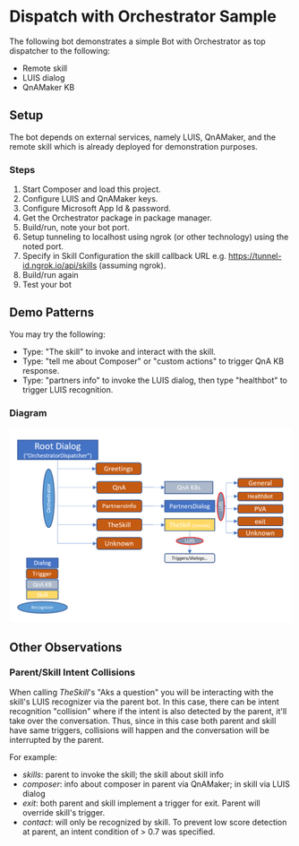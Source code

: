 # Dispatch with Orchestrator Sample

The following bot demonstrates a simple Bot with Orchestrator as top dispatcher to the following:

* Remote skill
* LUIS dialog
* QnAMaker KB



## Setup

The bot depends on external services, namely LUIS, QnAMaker, and the remote skill which is already deployed for demonstration purposes. 

### Steps

1. Start Composer and load this project.
2. Configure LUIS and QnAMaker keys.
3. Configure Microsoft App Id & password.
4. Get the Orchestrator package in package manager.
5. Build/run, note your bot port.
6. Setup tunneling to localhost using ngrok (or other technology) using the noted port.
7. Specify in Skill Configuration the skill callback URL e.g. https://tunnel-id.ngrok.io/api/skills (assuming ngrok).
8. Build/run again
9. Test your bot



## Demo Patterns

You may try the following:

* Type: "The skill" to invoke and interact with the skill.
* Type:  "tell me about Composer" or "custom actions" to trigger QnA KB response.
* Type:  "partners info" to invoke the LUIS dialog, then type "healthbot" to trigger LUIS recognition.

### Diagram

![](./media/diagram.png)

## Other Observations

### Parent/Skill Intent Collisions

When calling *TheSkill*'s "Aks a question" you will be interacting with the skill's LUIS recognizer via the parent bot. In this case, there can be intent recognition "collision" where if the intent is also detected by the parent, it'll take over the conversation. Thus, since in this case both parent and skill have same triggers, collisions will happen and the conversation will be interrupted by the parent. 

For example:

* *skills*: parent to invoke the skill; the skill about skill info
* *composer*: info about composer in parent via QnAMaker; in skill via LUIS dialog 
* *exit*: both parent and skill implement a trigger for exit. Parent will override skill's trigger.
* *contact*: will only be recognized by skill. To prevent low score detection at parent, an intent condition of > 0.7 was specified.